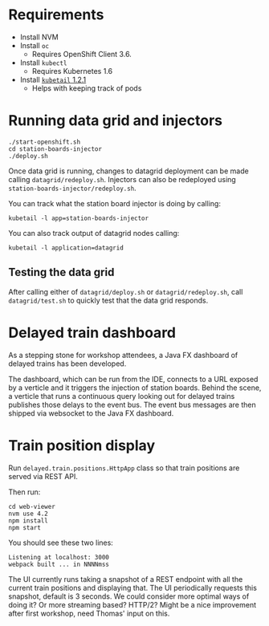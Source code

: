 # Requirements

* Install NVM
* Install `oc`
  * Requires OpenShift Client 3.6.
* Install `kubectl`
  * Requires Kubernetes 1.6
* Install [`kubetail` 1.2.1](https://github.com/johanhaleby/kubetail/tree/1.2.1)
  * Helps with keeping track of pods


# Running data grid and injectors 

    ./start-openshift.sh
    cd station-boards-injector
    ./deploy.sh

Once data grid is running, changes to datagrid deployment can be made calling `datagrid/redeploy.sh`.
Injectors can also be redeployed using `station-boards-injector/redeploy.sh`. 

You can track what the station board injector is doing by calling:

    kubetail -l app=station-boards-injector

You can also track output of datagrid nodes calling:

    kubetail -l application=datagrid


## Testing the data grid

After calling either of `datagrid/deploy.sh` or `datagrid/redeploy.sh`, call `datagrid/test.sh` to quickly test that the data grid responds. 


# Delayed train dashboard

As a stepping stone for workshop attendees, a Java FX dashboard of delayed trains has been developed.

The dashboard, which can be run from the IDE, connects to a URL exposed by a verticle and it triggers the injection of station boards.
Behind the scene, a verticle that runs a continuous query looking out for delayed trains publishes those delays to the event bus.
The event bus messages are then shipped via websocket to the Java FX dashboard.


# Train position display

Run `delayed.train.positions.HttpApp` class so that train positions are served via REST API.

Then run:

    cd web-viewer
    nvm use 4.2
    npm install
    npm start

You should see these two lines:

    Listening at localhost: 3000
    webpack built ... in NNNNmss

The UI currently runs taking a snapshot of a REST endpoint with all the current train positions and displaying that.
The UI periodically requests this snapshot, default is 3 seconds.
We could consider more optimal ways of doing it? Or more streaming based? HTTP/2?
Might be a nice improvement after first workshop, need Thomas' input on this.

